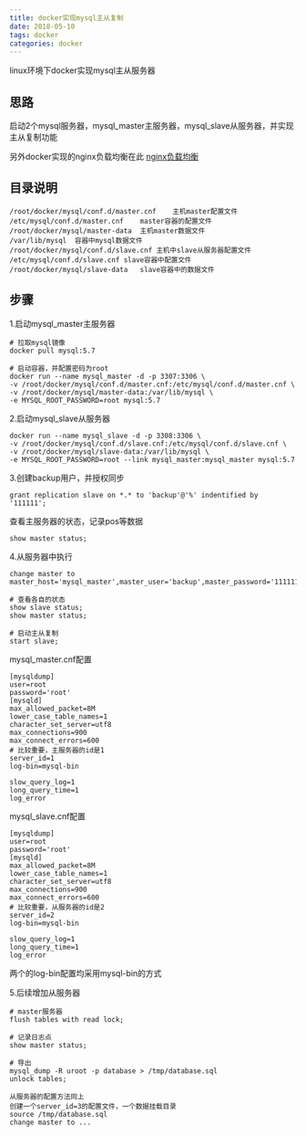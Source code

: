```yaml
---
title: docker实现mysql主从复制
date: 2018-05-10
tags: docker
categories: docker
---
```




linux环境下docker实现mysql主从服务器



## 思路

启动2个mysql服务器，mysql_master主服务器，mysql_slave从服务器，并实现主从复制功能

另外docker实现的nginx负载均衡在此 [nginx负载均衡](https://github.com/wjhtime/docker_nginx)



## 目录说明

```
/root/docker/mysql/conf.d/master.cnf	主机master配置文件
/etc/mysql/conf.d/master.cnf	master容器的配置文件
/root/docker/mysql/master-data	主机master数据文件
/var/lib/mysql	容器中mysql数据文件
/root/docker/mysql/conf.d/slave.cnf	主机中slave从服务器配置文件
/etc/mysql/conf.d/slave.cnf	slave容器中配置文件
/root/docker/mysql/slave-data	slave容器中的数据文件
```



## 步骤

1.启动mysql_master主服务器

```shell
# 拉取mysql镜像
docker pull mysql:5.7

# 启动容器，并配置密码为root
docker run --name mysql_master -d -p 3307:3306 \
-v /root/docker/mysql/conf.d/master.cnf:/etc/mysql/conf.d/master.cnf \
-v /root/docker/mysql/master-data:/var/lib/mysql \
-e MYSQL_ROOT_PASSWORD=root mysql:5.7
```



2.启动mysql_slave从服务器

```shell
docker run --name mysql_slave -d -p 3308:3306 \
-v /root/docker/mysql/conf.d/slave.cnf:/etc/mysql/conf.d/slave.cnf \
-v /root/docker/mysql/slave-data:/var/lib/mysql \
-e MYSQL_ROOT_PASSWORD=root --link mysql_master:mysql_master mysql:5.7
```



3.创建backup用户，并授权同步

```
grant replication slave on *.* to 'backup'@'%' indentified by '111111';
```



查看主服务器的状态，记录pos等数据

```
show master status;
```



4.从服务器中执行

```
change master to master_host='mysql_master',master_user='backup',master_password='111111',master_file_log='mysql_bin.000003',master_log_pos=439,master_port=3306;
```



```mysql
# 查看各自的状态
show slave status;
show master status;

# 启动主从复制
start slave;
```



mysql_master.cnf配置

```mysql
[mysqldump]
user=root
password='root'
[mysqld]
max_allowed_packet=8M
lower_case_table_names=1
character_set_server=utf8
max_connections=900
max_connect_errors=600
# 比较重要，主服务器的id是1
server_id=1
log-bin=mysql-bin

slow_query_log=1
long_query_time=1
log_error
```



mysql_slave.cnf配置

```mysql
[mysqldump]
user=root
password='root'
[mysqld]
max_allowed_packet=8M
lower_case_table_names=1
character_set_server=utf8
max_connections=900
max_connect_errors=600
# 比较重要，从服务器的id是2
server_id=2
log-bin=mysql-bin

slow_query_log=1
long_query_time=1
log_error
```



两个的log-bin配置均采用mysql-bin的方式



5.后续增加从服务器

```mysql
# master服务器
flush tables with read lock;

# 记录日志点
show master status;

# 导出
mysql_dump -R uroot -p database > /tmp/database.sql
unlock tables;

从服务器的配置方法同上
创建一个server_id=3的配置文件，一个数据挂载目录
source /tmp/database.sql
change master to ...
```








